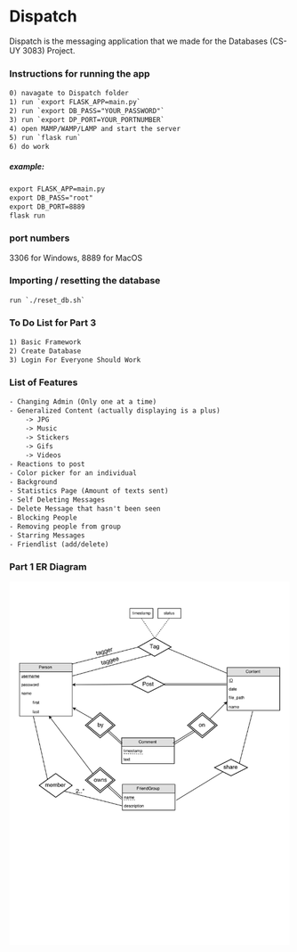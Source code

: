 # Dispatch
Dispatch is the messaging application that we made for the Databases (CS-UY 3083) Project. 

### Instructions for running the app
	0) navagate to Dispatch folder
	1) run `export FLASK_APP=main.py`
	2) run `export DB_PASS="YOUR_PASSWORD"`
	3) run `export DP_PORT=YOUR_PORTNUMBER`
	4) open MAMP/WAMP/LAMP and start the server
	5) run `flask run`
	6) do work

##### example:
```
export FLASK_APP=main.py
export DB_PASS="root"
export DB_PORT=8889
flask run
```
### port numbers
3306 for Windows, 8889 for MacOS

### Importing / resetting the database
	run `./reset_db.sh`


### To Do List for Part 3
	1) Basic Framework
	2) Create Database
	3) Login For Everyone Should Work

### List of Features
	- Changing Admin (Only one at a time)
	- Generalized Content (actually displaying is a plus)
		-> JPG
		-> Music
		-> Stickers
		-> Gifs
		-> Videos
	- Reactions to post
	- Color picker for an individual
	- Background
	- Statistics Page (Amount of texts sent)
	- Self Deleting Messages
	- Delete Message that hasn't been seen
	- Blocking People
	- Removing people from group
	- Starring Messages
	- Friendlist (add/delete)

### Part 1 ER Diagram
![Part 1 ER](/docs/Part1_ER.png)
